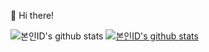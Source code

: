👋 Hi there!

![본인ID's github stats](https://github-readme-stats.vercel.app/api?username=rheech22&show_icons=true&&title_color=2ed573&icon_color=004386&layout=compact&hide_border=true&theme=discord_old_blurple) [![본인ID's github stats](https://github-readme-stats.vercel.app/api/top-langs/?username=rheech22&show_icons=true&hide_border=true&title_color=2ed573&icon_color=004386&layout=compact&theme=discord_old_blurple)](https://github.com/rheech22)
